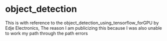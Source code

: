 # object_detection
This is with reference to the object_detection_using_tensorflow_forGPU by Edje Electronics, The reason I am publicizing this because I was also unable to work my path through the path errors  

